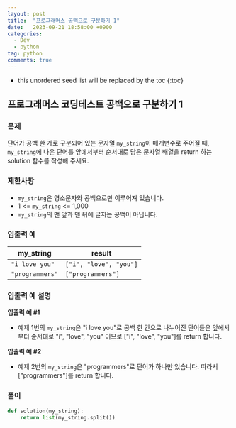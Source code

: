 ```yaml
---
layout: post
title:  "프로그래머스 공백으로 구분하기 1"
date:   2023-09-21 18:58:00 +0900
categories: 
  - Dev
  - python
tag: python
comments: true
---
```


* this unordered seed list will be replaced by the toc
{:toc}

## 프로그래머스 코딩테스트 공백으로 구분하기 1

### 문제

단어가 공백 한 개로 구분되어 있는 문자열 `my_string`이 매개변수로 주어질 때, `my_string`에 나온 단어를 앞에서부터 순서대로 담은 문자열 배열을 return 하는 solution 함수를 작성해 주세요.

### 제한사항

- `my_string`은 영소문자와 공백으로만 이루어져 있습니다.
- 1 <= `my_string` <= 1,000
- `my_string`의 맨 앞과 맨 뒤에 글자는 공백이 아닙니다.

### 입출력 예

| my_string | result |
| --- | --- |
| `"i love you"` | `["i", "love", "you"]` |
| `"programmers"` | `["programmers"]` |

### 입출력 예 설명

**입출력 예 #1**

- 예제 1번의 `my_string`은 "i love you"로 공백 한 칸으로 나누어진 단어들은 앞에서부터 순서대로 "i", "love", "you" 이므로 ["i", "love", "you"]를 return 합니다.

**입출력 예 #2**
  
- 예제 2번의 `my_string`은 "programmers"로 단어가 하나만 있습니다. 따라서 ["programmers"]를 return 합니다.

### 풀이

```py
def solution(my_string):
    return list(my_string.split())
```
